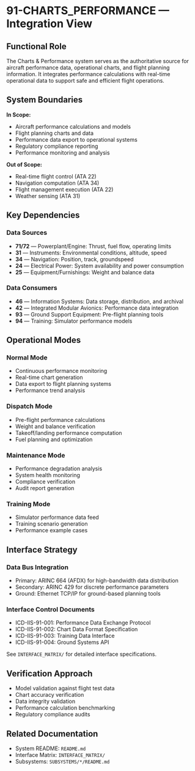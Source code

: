 # 91-CHARTS_PERFORMANCE — Integration View

## Functional Role

The Charts & Performance system serves as the authoritative source for aircraft performance data, operational charts, and flight planning information. It integrates performance calculations with real-time operational data to support safe and efficient flight operations.

## System Boundaries

**In Scope:**
- Aircraft performance calculations and models
- Flight planning charts and data
- Performance data export to operational systems
- Regulatory compliance reporting
- Performance monitoring and analysis

**Out of Scope:**
- Real-time flight control (ATA 22)
- Navigation computation (ATA 34)
- Flight management execution (ATA 22)
- Weather sensing (ATA 31)

## Key Dependencies

### Data Sources
- **71/72** — Powerplant/Engine: Thrust, fuel flow, operating limits
- **31** — Instruments: Environmental conditions, altitude, speed
- **34** — Navigation: Position, track, groundspeed
- **24** — Electrical Power: System availability and power consumption
- **25** — Equipment/Furnishings: Weight and balance data

### Data Consumers
- **46** — Information Systems: Data storage, distribution, and archival
- **42** — Integrated Modular Avionics: Performance data integration
- **93** — Ground Support Equipment: Pre-flight planning tools
- **94** — Training: Simulator performance models

## Operational Modes

### Normal Mode
- Continuous performance monitoring
- Real-time chart generation
- Data export to flight planning systems
- Performance trend analysis

### Dispatch Mode
- Pre-flight performance calculations
- Weight and balance verification
- Takeoff/landing performance computation
- Fuel planning and optimization

### Maintenance Mode
- Performance degradation analysis
- System health monitoring
- Compliance verification
- Audit report generation

### Training Mode
- Simulator performance data feed
- Training scenario generation
- Performance example cases

## Interface Strategy

### Data Bus Integration
- Primary: ARINC 664 (AFDX) for high-bandwidth data distribution
- Secondary: ARINC 429 for discrete performance parameters
- Ground: Ethernet TCP/IP for ground-based planning tools

### Interface Control Documents
- ICD-IIS-91-001: Performance Data Exchange Protocol
- ICD-IIS-91-002: Chart Data Format Specification
- ICD-IIS-91-003: Training Data Interface
- ICD-IIS-91-004: Ground Systems API

See `INTERFACE_MATRIX/` for detailed interface specifications.

## Verification Approach

- Model validation against flight test data
- Chart accuracy verification
- Data integrity validation
- Performance calculation benchmarking
- Regulatory compliance audits

## Related Documentation

- System README: `README.md`
- Interface Matrix: `INTERFACE_MATRIX/`
- Subsystems: `SUBSYSTEMS/*/README.md`
